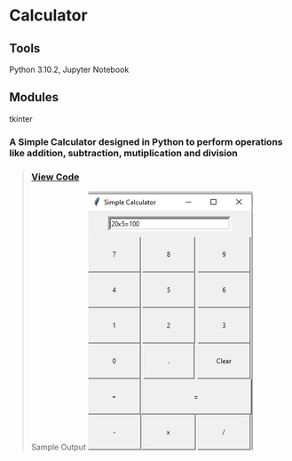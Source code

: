 # Calculator
## Tools
Python 3.10.2, Jupyter Notebook
## Modules
tkinter

### A Simple Calculator designed in Python to perform operations like addition, subtraction, mutiplication and division
>### [View Code](https://github.com/xavierina12/Data-Analytics/blob/main/Projects/Calculator/Calculator.ipynb)
>
>Sample Output
![](https://github.com/xavierina12/Data-Analytics/blob/main/Projects/Calculator/Calculator.png)





